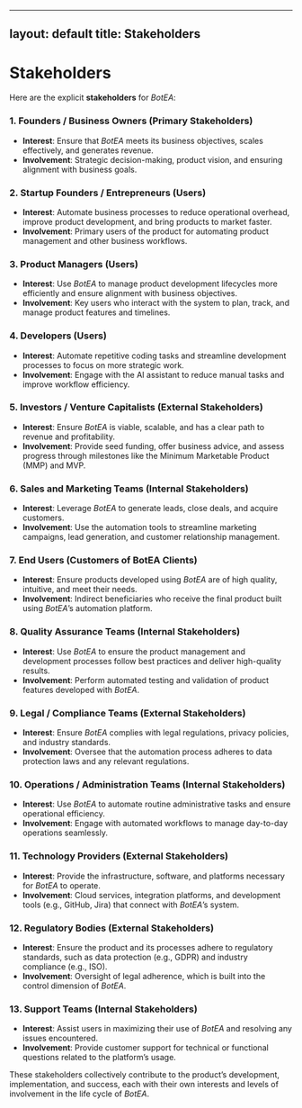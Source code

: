 
---
layout: default
title: Stakeholders
---

# Stakeholders

Here are the explicit **stakeholders** for *BotEA*:

### 1. **Founders / Business Owners (Primary Stakeholders)**
   - **Interest**: Ensure that *BotEA* meets its business objectives, scales effectively, and generates revenue.
   - **Involvement**: Strategic decision-making, product vision, and ensuring alignment with business goals.

### 2. **Startup Founders / Entrepreneurs (Users)**
   - **Interest**: Automate business processes to reduce operational overhead, improve product development, and bring products to market faster.
   - **Involvement**: Primary users of the product for automating product management and other business workflows.

### 3. **Product Managers (Users)**
   - **Interest**: Use *BotEA* to manage product development lifecycles more efficiently and ensure alignment with business objectives.
   - **Involvement**: Key users who interact with the system to plan, track, and manage product features and timelines.

### 4. **Developers (Users)**
   - **Interest**: Automate repetitive coding tasks and streamline development processes to focus on more strategic work.
   - **Involvement**: Engage with the AI assistant to reduce manual tasks and improve workflow efficiency.

### 5. **Investors / Venture Capitalists (External Stakeholders)**
   - **Interest**: Ensure *BotEA* is viable, scalable, and has a clear path to revenue and profitability.
   - **Involvement**: Provide seed funding, offer business advice, and assess progress through milestones like the Minimum Marketable Product (MMP) and MVP.

### 6. **Sales and Marketing Teams (Internal Stakeholders)**
   - **Interest**: Leverage *BotEA* to generate leads, close deals, and acquire customers.
   - **Involvement**: Use the automation tools to streamline marketing campaigns, lead generation, and customer relationship management.

### 7. **End Users (Customers of BotEA Clients)**
   - **Interest**: Ensure products developed using *BotEA* are of high quality, intuitive, and meet their needs.
   - **Involvement**: Indirect beneficiaries who receive the final product built using *BotEA*’s automation platform.

### 8. **Quality Assurance Teams (Internal Stakeholders)**
   - **Interest**: Use *BotEA* to ensure the product management and development processes follow best practices and deliver high-quality results.
   - **Involvement**: Perform automated testing and validation of product features developed with *BotEA*.

### 9. **Legal / Compliance Teams (External Stakeholders)**
   - **Interest**: Ensure *BotEA* complies with legal regulations, privacy policies, and industry standards.
   - **Involvement**: Oversee that the automation process adheres to data protection laws and any relevant regulations.

### 10. **Operations / Administration Teams (Internal Stakeholders)**
   - **Interest**: Use *BotEA* to automate routine administrative tasks and ensure operational efficiency.
   - **Involvement**: Engage with automated workflows to manage day-to-day operations seamlessly.

### 11. **Technology Providers (External Stakeholders)**
   - **Interest**: Provide the infrastructure, software, and platforms necessary for *BotEA* to operate.
   - **Involvement**: Cloud services, integration platforms, and development tools (e.g., GitHub, Jira) that connect with *BotEA*’s system.

### 12. **Regulatory Bodies (External Stakeholders)**
   - **Interest**: Ensure the product and its processes adhere to regulatory standards, such as data protection (e.g., GDPR) and industry compliance (e.g., ISO).
   - **Involvement**: Oversight of legal adherence, which is built into the control dimension of *BotEA*.

### 13. **Support Teams (Internal Stakeholders)**
   - **Interest**: Assist users in maximizing their use of *BotEA* and resolving any issues encountered.
   - **Involvement**: Provide customer support for technical or functional questions related to the platform’s usage.

These stakeholders collectively contribute to the product’s development, implementation, and success, each with their own interests and levels of involvement in the life cycle of *BotEA*.
